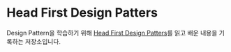 # Head First Design Patters

Design Pattern을 학습하기 위해 [Head First Design Patters](https://m.yes24.com/Goods/Detail/108192370)를 읽고 배운 내용을 기록하는 저장소입니다.
